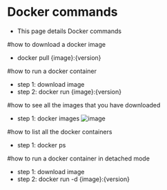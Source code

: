 # Docker commands 
- This page details Docker commands

#how to download a docker image
- docker pull {image}:{version}

#how to run a docker container
- step 1: download image
- step 2: docker run {image}:{version}


#how to see all the images that you have downloaded
- step 1: docker images
![image](https://user-images.githubusercontent.com/126476257/230448748-326c288e-b658-4fb9-978b-a99410251d07.png)

#how to list all the docker containers
- step 1: docker ps

#how to run a docker container in detached mode
- step 1: download image
- step 2: docker run -d {image}:{version}
